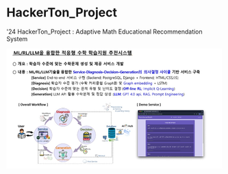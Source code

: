 # HackerTon_Project
'24 HackerTon_Project : Adaptive Math Educational Recommendation System 

![Project Summary](etc/Project_summary.jpg)
